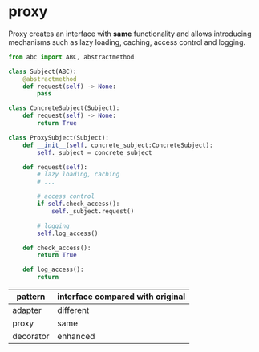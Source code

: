 # proxy

Proxy creates an interface with **same** functionality and allows introducing mechanisms such as lazy loading, caching, access control and logging.

```python
from abc import ABC, abstractmethod

class Subject(ABC):
    @abstractmethod
    def request(self) -> None:
        pass

class ConcreteSubject(Subject):
    def request(self) -> None:
        return True

class ProxySubject(Subject):
    def __init__(self, concrete_subject:ConcreteSubject):
        self._subject = concrete_subject

    def request(self):
        # lazy loading, caching
        # ...

        # access control
        if self.check_access():
            self._subject.request()

        # logging
        self.log_access()

    def check_access():
        return True

    def log_access():
        return

```

| pattern   | interface compared with original |
| --------- | -------------------------------- |
| adapter   | different                        |
| proxy     | same                             |
| decorator | enhanced                         |
